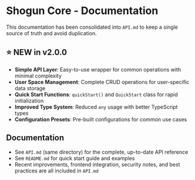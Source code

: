 # Shogun Core - Documentation

This documentation has been consolidated into `API.md` to keep a single source of truth and avoid duplication.

## ⭐ **NEW in v2.0.0**

- **Simple API Layer**: Easy-to-use wrapper for common operations with minimal complexity
- **User Space Management**: Complete CRUD operations for user-specific data storage
- **Quick Start Functions**: `quickStart()` and `QuickStart` class for rapid initialization
- **Improved Type System**: Reduced `any` usage with better TypeScript types
- **Configuration Presets**: Pre-built configurations for common use cases

## Documentation

- See `API.md` (same directory) for the complete, up-to-date API reference
- See `README.md` for quick start guide and examples
- Recent improvements, frontend integration, security notes, and best practices are all included in `API.md`


